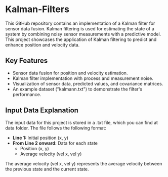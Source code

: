 # Kalman-Filters
This GitHub repository contains an implementation of a Kalman filter for sensor data fusion. Kalman filtering is used for estimating the state of a system by combining noisy sensor measurements with a predictive model. This project showcases the application of Kalman filtering to predict and enhance position and velocity data.

## Key Features

- Sensor data fusion for position and velocity estimation.
- Kalman filter implementation with process and measurement noise.
- Visualization of sensor data, predicted values, and covariance matrices.
- An example dataset ("kalmann.txt") to demonstrate the filter's performance.

## Input Data Explanation

The input data for this project is stored in a .txt file, which you can find at data folder. The file follows the following format:

- **Line 1:** Initial position (x, y)
- **From Line 2 onward:** Data for each state
  - Position (x, y)
  - Average velocity (vel x, vel y)

The average velocity (vel x, vel y) represents the average velocity between the previous state and the current state.
